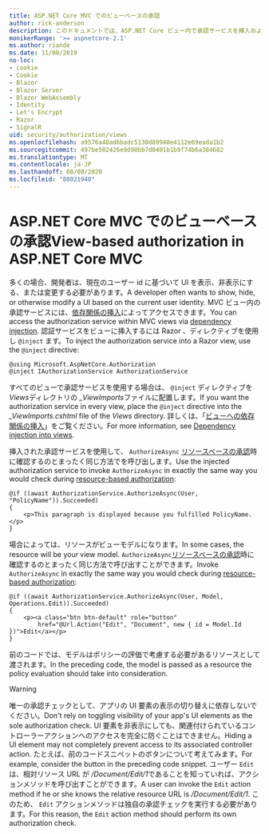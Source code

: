 ```yaml
---
title: ASP.NET Core MVC でのビューベースの承認
author: rick-anderson
description: このドキュメントでは、ASP.NET Core ビュー内で承認サービスを挿入および利用する方法について説明し Razor ます。
monikerRange: '>= aspnetcore-2.1'
ms.author: riande
ms.date: 11/08/2019
no-loc:
- cookie
- Cookie
- Blazor
- Blazor Server
- Blazor WebAssembly
- Identity
- Let's Encrypt
- Razor
- SignalR
uid: security/authorization/views
ms.openlocfilehash: a9576a48ad6badc5130d89940e4112e69eada1b2
ms.sourcegitcommit: 497be502426e9d90bb7d0401b1b9f74b6a384682
ms.translationtype: MT
ms.contentlocale: ja-JP
ms.lasthandoff: 08/08/2020
ms.locfileid: "88021940"
---
```

# <a name="view-based-authorization-in-aspnet-core-mvc"></a><span data-ttu-id="547f6-103">ASP.NET Core MVC でのビューベースの承認</span><span class="sxs-lookup"><span data-stu-id="547f6-103">View-based authorization in ASP.NET Core MVC</span></span>

<span data-ttu-id="547f6-104">多くの場合、開発者は、現在のユーザー id に基づいて UI を表示、非表示にする、または変更する必要があります。</span><span class="sxs-lookup"><span data-stu-id="547f6-104">A developer often wants to show, hide, or otherwise modify a UI based on the current user identity.</span></span> <span data-ttu-id="547f6-105">MVC ビュー内の承認サービスには、[依存関係の挿入](xref:fundamentals/dependency-injection)によってアクセスできます。</span><span class="sxs-lookup"><span data-stu-id="547f6-105">You can access the authorization service within MVC views via [dependency injection](xref:fundamentals/dependency-injection).</span></span> <span data-ttu-id="547f6-106">認証サービスをビューに挿入するには Razor 、ディレクティブを使用し `@inject` ます。</span><span class="sxs-lookup"><span data-stu-id="547f6-106">To inject the authorization service into a Razor view, use the `@inject` directive:</span></span>

```cshtml
@using Microsoft.AspNetCore.Authorization
@inject IAuthorizationService AuthorizationService
```

<span data-ttu-id="547f6-107">すべてのビューで承認サービスを使用する場合は、 `@inject` ディレクティブを*Views*ディレクトリの *_ViewImports*ファイルに配置します。</span><span class="sxs-lookup"><span data-stu-id="547f6-107">If you want the authorization service in every view, place the `@inject` directive into the *_ViewImports.cshtml* file of the *Views* directory.</span></span> <span data-ttu-id="547f6-108">詳しくは、「[ビューへの依存関係の挿入](xref:mvc/views/dependency-injection)」をご覧ください。</span><span class="sxs-lookup"><span data-stu-id="547f6-108">For more information, see [Dependency injection into views](xref:mvc/views/dependency-injection).</span></span>

<span data-ttu-id="547f6-109">挿入された承認サービスを使用して、 `AuthorizeAsync` [リソースベースの承認](xref:security/authorization/resourcebased#security-authorization-resource-based-imperative)時に確認するのとまったく同じ方法でを呼び出します。</span><span class="sxs-lookup"><span data-stu-id="547f6-109">Use the injected authorization service to invoke `AuthorizeAsync` in exactly the same way you would check during [resource-based authorization](xref:security/authorization/resourcebased#security-authorization-resource-based-imperative):</span></span>

```cshtml
@if ((await AuthorizationService.AuthorizeAsync(User, "PolicyName")).Succeeded)
{
    <p>This paragraph is displayed because you fulfilled PolicyName.</p>
}
```

<span data-ttu-id="547f6-110">場合によっては、リソースがビューモデルになります。</span><span class="sxs-lookup"><span data-stu-id="547f6-110">In some cases, the resource will be your view model.</span></span> <span data-ttu-id="547f6-111">`AuthorizeAsync`[リソースベースの承認](xref:security/authorization/resourcebased#security-authorization-resource-based-imperative)時に確認するのとまったく同じ方法で呼び出すことができます。</span><span class="sxs-lookup"><span data-stu-id="547f6-111">Invoke `AuthorizeAsync` in exactly the same way you would check during [resource-based authorization](xref:security/authorization/resourcebased#security-authorization-resource-based-imperative):</span></span>

```cshtml
@if ((await AuthorizationService.AuthorizeAsync(User, Model, Operations.Edit)).Succeeded)
{
    <p><a class="btn btn-default" role="button"
        href="@Url.Action("Edit", "Document", new { id = Model.Id })">Edit</a></p>
}
```

<span data-ttu-id="547f6-112">前のコードでは、モデルはポリシーの評価で考慮する必要があるリソースとして渡されます。</span><span class="sxs-lookup"><span data-stu-id="547f6-112">In the preceding code, the model is passed as a resource the policy evaluation should take into consideration.</span></span>

> [!WARNING]
> <span data-ttu-id="547f6-113">唯一の承認チェックとして、アプリの UI 要素の表示の切り替えに依存しないでください。</span><span class="sxs-lookup"><span data-stu-id="547f6-113">Don't rely on toggling visibility of your app's UI elements as the sole authorization check.</span></span> <span data-ttu-id="547f6-114">UI 要素を非表示にしても、関連付けられているコントローラーアクションへのアクセスを完全に防ぐことはできません。</span><span class="sxs-lookup"><span data-stu-id="547f6-114">Hiding a UI element may not completely prevent access to its associated controller action.</span></span> <span data-ttu-id="547f6-115">たとえば、前のコードスニペットのボタンについて考えてみます。</span><span class="sxs-lookup"><span data-stu-id="547f6-115">For example, consider the button in the preceding code snippet.</span></span> <span data-ttu-id="547f6-116">ユーザー `Edit` は、相対リソース URL が */Document/Edit/1*であることを知っていれば、アクションメソッドを呼び出すことができます。</span><span class="sxs-lookup"><span data-stu-id="547f6-116">A user can invoke the `Edit` action method if he or she knows the relative resource URL is */Document/Edit/1*.</span></span> <span data-ttu-id="547f6-117">このため、 `Edit` アクションメソッドは独自の承認チェックを実行する必要があります。</span><span class="sxs-lookup"><span data-stu-id="547f6-117">For this reason, the `Edit` action method should perform its own authorization check.</span></span>
